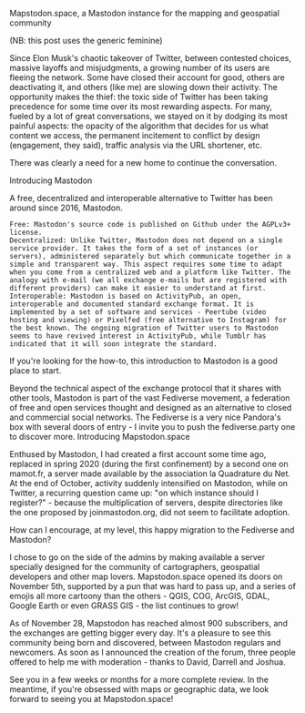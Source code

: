 
Mapstodon.space, a Mastodon instance for the mapping and geospatial community

(NB: this post uses the generic feminine)

Since Elon Musk's chaotic takeover of Twitter, between contested choices, massive layoffs and misjudgments, a growing number of its users are fleeing the network. Some have closed their account for good, others are deactivating it, and others (like me) are slowing down their activity. The opportunity makes the thief: the toxic side of Twitter has been taking precedence for some time over its most rewarding aspects. For many, fueled by a lot of great conversations, we stayed on it by dodging its most painful aspects: the opacity of the algorithm that decides for us what content we access, the permanent incitement to conflict by design (engagement, they said), traffic analysis via the URL shortener, etc.

There was clearly a need for a new home to continue the conversation.

Introducing Mastodon

A free, decentralized and interoperable alternative to Twitter has been around since 2016, Mastodon.

    Free: Mastodon's source code is published on Github under the AGPLv3+ license.
    Decentralized: Unlike Twitter, Mastodon does not depend on a single service provider. It takes the form of a set of instances (or servers), administered separately but which communicate together in a simple and transparent way. This aspect requires some time to adapt when you come from a centralized web and a platform like Twitter. The analogy with e-mail (we all exchange e-mails but are registered with different providers) can make it easier to understand at first.
    Interoperable: Mastodon is based on ActivityPub, an open, interoperable and documented standard exchange format. It is implemented by a set of software and services - Peertube (video hosting and viewing) or Pixelfed (free alternative to Instagram) for the best known. The ongoing migration of Twitter users to Mastodon seems to have revived interest in ActivityPub, while Tumblr has indicated that it will soon integrate the standard.

If you're looking for the how-to, this introduction to Mastodon is a good place to start.

Beyond the technical aspect of the exchange protocol that it shares with other tools, Mastodon is part of the vast Fediverse movement, a federation of free and open services thought and designed as an alternative to closed and commercial social networks. The Fediverse is a very nice Pandora's box with several doors of entry - I invite you to push the fediverse.party one to discover more.
Introducing Mapstodon.space

Enthused by Mastodon, I had created a first account some time ago, replaced in spring 2020 (during the first confinement) by a second one on mamot.fr, a server made available by the association la Quadrature du Net. At the end of October, activity suddenly intensified on Mastodon, while on Twitter, a recurring question came up: "on which instance should I register?" - because the multiplication of servers, despite directories like the one proposed by joinmastodon.org, did not seem to facilitate adoption.

How can I encourage, at my level, this happy migration to the Fediverse and Mastodon?

I chose to go on the side of the admins by making available a server specially designed for the community of cartographers, geospatial developers and other map lovers. Mapstodon.space opened its doors on November 5th, supported by a pun that was hard to pass up, and a series of emojis all more cartoony than the others - QGIS, COG, ArcGIS, GDAL, Google Earth or even GRASS GIS - the list continues to grow!

As of November 28, Mapstodon has reached almost 900 subscribers, and the exchanges are getting bigger every day. It's a pleasure to see this community being born and discovered, between Mastodon regulars and newcomers. As soon as I announced the creation of the forum, three people offered to help me with moderation - thanks to David, Darrell and Joshua.

See you in a few weeks or months for a more complete review. In the meantime, if you're obsessed with maps or geographic data, we look forward to seeing you at Mapstodon.space!
